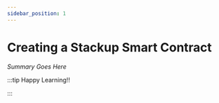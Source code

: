 ```yaml
---
sidebar_position: 1
---
```


# Creating a Stackup Smart Contract

_Summary Goes Here_

:::tip Happy Learning!!

<QuestButton text="Go To Quest" link="https://app.stackup.dev/quest_page/creating-a-stackup-smart-contract"/>

:::

